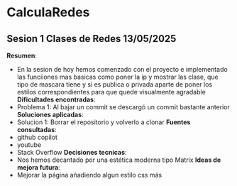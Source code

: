# CalculaRedes

## Sesion 1 Clases de Redes 13/05/2025

**Resumen**:
- En la sesion de hoy hemos comenzado con el proyecto e implementado las funciiones mas basicas como poner la ip y mostrar las clase, que tipo de mascara tiene y si es publica o privada aparte de poner los estilos correspondientes para que quede visualmente agradable
**Dificultades encontradas**:
- Problema 1: Al bajar un commit se descargó un commit bastante anterior 
**Soluciones aplicadas**:
- Solucion 1: Borrar el repositorio y volverlo a clonar
**Fuentes consultadas**:
- github copilot
- youtube
- Stack Overflow
**Decisiones tecnicas**:
- Nos hemos decantado por una estética moderna tipo Matrix
**Ideas de mejora futura**:
- Mejorar la página añadiendo algun estilo css más